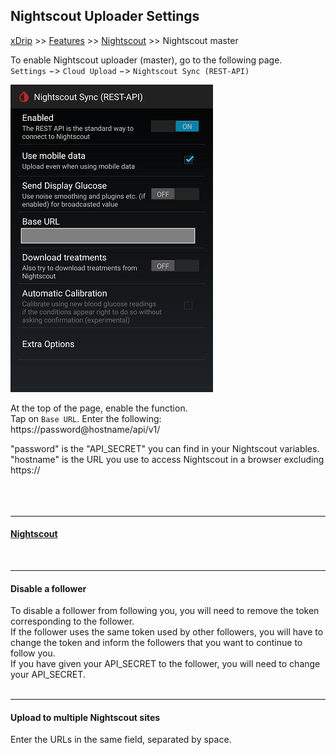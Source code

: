## Nightscout Uploader Settings
[xDrip](../README.md) >> [Features](./Features_page.md) >> [Nightscout](Nightscout_page.md) >> Nightscout master
  
To enable Nightscout uploader (master), go to the following page.  
`Settings` &#8722;> `Cloud Upload` &#8722;> `Nightscout Sync (REST-API)`  
  
![](./images/NightscoutPage.png)  

At the top of the page, enable the function.  
Tap on `Base URL`.  Enter the following:  
https<nolink>://password@hostname/api/v1/  

"password" is the "API_SECRET" you can find in your Nightscout variables.  
"hostname" is the URL you use to access Nightscout in a browser excluding https<nolink>://  
<br/>  
<br/>  
  
---  

#### **[Nightscout](./Nightscout_page.md)**  
<br/>  
  
---  
  
#### **Disable a follower**  
To disable a follower from following you, you will need to remove the token corresponding to the follower.  
If the follower uses the same token used by other followers, you will have to change the token and inform the followers that you want to continue to follow you.  
If you have given your API_SECRET to the follower, you will need to change your API_SECRET.  
<br/>  

---  
  
#### **Upload to multiple Nightscout sites**  
Enter the URLs in the same field, separated by space.  
  
